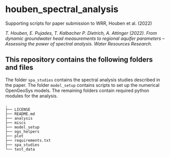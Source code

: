 # houben_spectral_analysis
Supporting scripts for paper submission to WRR, Houben et al. (2022)

*T. Houben, E. Pujades, T. Kalbacher P. Dietrich, A. Attinger (2022). From dynamic groundwater head measurements to regional aquifer parameters – Assessing the power of spectral analysis. Water Resources Research.*

## This repository contains the following folders and files
The folder `spa_studies` contains the spectral analysis studies described in the paper. The folder `model_setup` contains scripts to set up the numerical OpenGeoSys models. The remaining folders contain required python modules for the analysis.

```
.
├── LICENSE
├── README.md
├── analysis
├── miscs
├── model_setup
├── ogs_helpers
├── plot
├── requirements.txt
├── spa_studies
└── test_data
```


